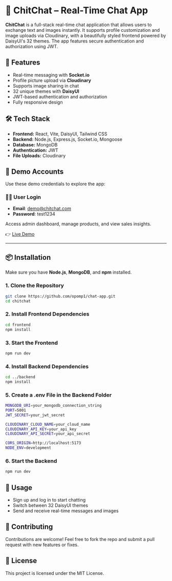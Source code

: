 # 💬 ChitChat – Real-Time Chat App

**ChitChat** is a full-stack real-time chat application that allows users to exchange text and images instantly. It supports profile customization and image uploads via Cloudinary, with a beautifully styled frontend powered by DaisyUI's 32 themes. The app features secure authentication and authorization using JWT.

## 🚀 Features

- Real-time messaging with **Socket.io**
- Profile picture upload via **Cloudinary**
- Supports image sharing in chat
- 32 unique themes with **DaisyUI**
- JWT-based authentication and authorization
- Fully responsive design

## 🛠 Tech Stack

- **Frontend:** React, Vite, DaisyUI, Tailwind CSS
- **Backend:** Node.js, Express.js, Socket.io, Mongoose
- **Database:** MongoDB
- **Authentication:** JWT
- **File Uploads:** Cloudinary

## 🧪 Demo Accounts

Use these demo credentials to explore the app:

### 👩‍💼 User Login
- **Email**: demo@chitchat.com
- **Password**: test1234

Access admin dashboard, manage products, and view sales insights.

👉 [Live Demo](https://chat-app-hdy2.onrender.com)

---

## 📦 Installation

Make sure you have **Node.js**, **MongoDB**, and **npm** installed.

### 1. Clone the Repository

```bash
git clone https://github.com/opomp1/chat-app.git
cd chitchat
```

### 2. Install Frontend Dependencies

```bash
cd frontend
npm install
```
### 3. Start the Frontend

```bash
npm run dev
```

### 4. Install Backend Dependencies

```bash
cd ../backend
npm install
```

### 5. Create a .env File in the Backend Folder

```bash
MONGODB_URI=your_mongodb_connection_string
PORT=5001
JWT_SECRET=your_jwt_secret

CLOUDINARY_CLOUD_NAME=your_cloud_name
CLOUDINARY_API_KEY=your_api_key
CLOUDINARY_API_SECRET=your_api_secret

CORS_ORIGIN=http://localhost:5173
NODE_ENV=development
```

### 6. Start the Backend
```bash
npm run dev
```

## 📸 Usage

- Sign up and log in to start chatting
- Switch between 32 DaisyUI themes
- Send and receive real-time messages and images

## 🤝 Contributing

Contributions are welcome! Feel free to fork the repo and submit a pull request with new features or fixes.

## 📄 License
This project is licensed under the MIT License.



